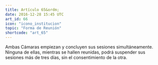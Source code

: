 ```yaml
---
title: Artículo 65&ordm;
date: 2016-12-28 15:45 UTC
art_id: 66
icon: "icono_institucion"
topic: "Forma de Reunión"
shortcode: "art_65"
---
```

Ambas Cámaras empiezan y concluyen sus sesiones simultáneamente. Ninguna de ellas, mientras se hallen reunidas, podrá suspender sus sesiones más de tres días, sin el consentimiento de la otra.

